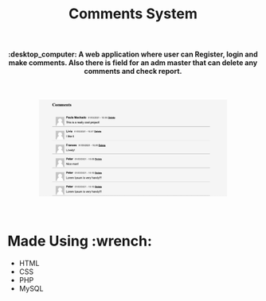 <h1 align="center">Comments System</h1>
<br>
<h4 align="center">:desktop_computer: A web application where user can Register, login and make comments. Also there is field for an adm master that can delete any comments and check report.
</h4>
<br>

<p align="center">
<img width="75%" src="https://github.com/FernandoSequineli/system-login-comments-php-mysql/blob/master/readme/Screenshot%202021-03-01%20at%2010.12.28.png"/>
</p>
<br>


<h1 id="tools">Made Using :wrench:</h1>

* HTML
* CSS
* PHP
* MySQL

